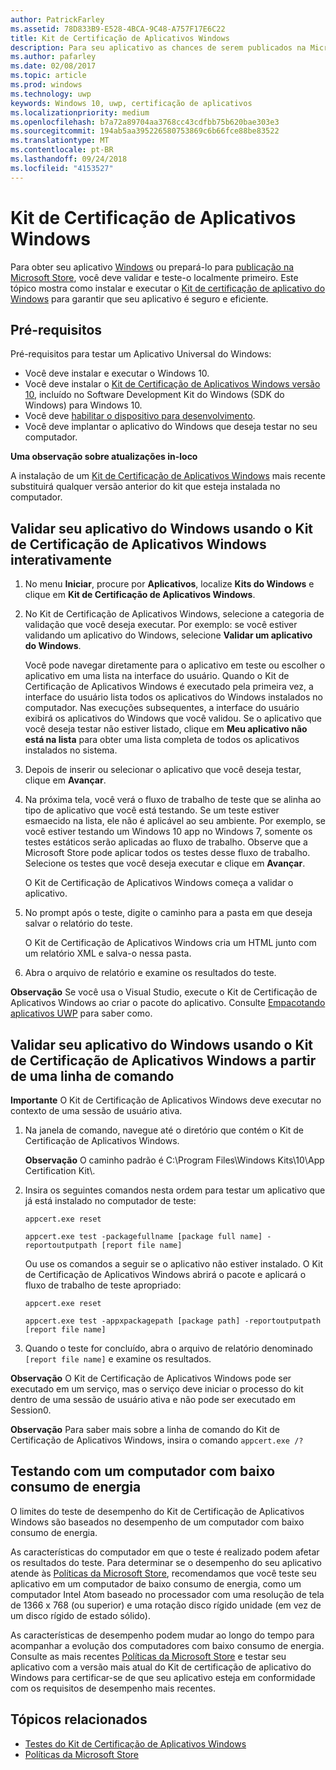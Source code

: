 ```yaml
---
author: PatrickFarley
ms.assetid: 78D833B9-E528-4BCA-9C48-A757F17E6C22
title: Kit de Certificação de Aplicativos Windows
description: Para seu aplicativo as chances de serem publicados na Microsoft Store, ou se tornar certificados do Windows, valide e teste-o localmente antes de enviá-lo para certificação. Este tópico mostra como instalar e executar o Kit de Certificação de Aplicativos Windows.
ms.author: pafarley
ms.date: 02/08/2017
ms.topic: article
ms.prod: windows
ms.technology: uwp
keywords: Windows 10, uwp, certificação de aplicativos
ms.localizationpriority: medium
ms.openlocfilehash: b7a72a89704aa3768cc43cdfbb75b620bae303e3
ms.sourcegitcommit: 194ab5aa395226580753869c6b66fce88be83522
ms.translationtype: MT
ms.contentlocale: pt-BR
ms.lasthandoff: 09/24/2018
ms.locfileid: "4153527"
---
```

# <a name="windows-app-certification-kit"></a>Kit de Certificação de Aplicativos Windows



Para obter seu aplicativo [Windows](https://msdn.microsoft.com/windows/desktop/jj134964.aspx) ou prepará-lo para [publicação na Microsoft Store](https://msdn.microsoft.com/library/windows/apps/Hh694062), você deve validar e teste-o localmente primeiro. Este tópico mostra como instalar e executar o [Kit de certificação de aplicativo do Windows](http://go.microsoft.com/fwlink/p/?LinkID=309666) para garantir que seu aplicativo é seguro e eficiente.

## <a name="prerequisites"></a>Pré-requisitos

Pré-requisitos para testar um Aplicativo Universal do Windows:

-   Você deve instalar e executar o Windows 10.
-   Você deve instalar o [Kit de Certificação de Aplicativos Windows versão 10]( http://go.microsoft.com/fwlink/p/?LinkID=309666), incluído no Software Development Kit do Windows (SDK do Windows) para Windows 10.
-   Você deve [habilitar o dispositivo para desenvolvimento](https://docs.microsoft.com/windows/uwp/get-started/enable-your-device-for-development).
-   Você deve implantar o aplicativo do Windows que deseja testar no seu computador.

**Uma observação sobre atualizações in-loco**

A instalação de um [Kit de Certificação de Aplicativos Windows]( http://go.microsoft.com/fwlink/p/?LinkID=309666) mais recente substituirá qualquer versão anterior do kit que esteja instalada no computador.

## <a name="validate-your-windows-app-using-the-windows-app-certification-kit-interactively"></a>Validar seu aplicativo do Windows usando o Kit de Certificação de Aplicativos Windows interativamente

1.  No menu **Iniciar**, procure por **Aplicativos**, localize **Kits do Windows** e clique em **Kit de Certificação de Aplicativos Windows**.

2.  No Kit de Certificação de Aplicativos Windows, selecione a categoria de validação que você deseja executar. Por exemplo: se você estiver validando um aplicativo do Windows, selecione **Validar um aplicativo do Windows**.

    Você pode navegar diretamente para o aplicativo em teste ou escolher o aplicativo em uma lista na interface do usuário. Quando o Kit de Certificação de Aplicativos Windows é executado pela primeira vez, a interface do usuário lista todos os aplicativos do Windows instalados no computador. Nas execuções subsequentes, a interface do usuário exibirá os aplicativos do Windows que você validou. Se o aplicativo que você deseja testar não estiver listado, clique em **Meu aplicativo não está na lista** para obter uma lista completa de todos os aplicativos instalados no sistema.

3.  Depois de inserir ou selecionar o aplicativo que você deseja testar, clique em **Avançar**.

4.  Na próxima tela, você verá o fluxo de trabalho de teste que se alinha ao tipo de aplicativo que você está testando. Se um teste estiver esmaecido na lista, ele não é aplicável ao seu ambiente. Por exemplo, se você estiver testando um Windows 10 app no Windows 7, somente os testes estáticos serão aplicadas ao fluxo de trabalho. Observe que a Microsoft Store pode aplicar todos os testes desse fluxo de trabalho. Selecione os testes que você deseja executar e clique em **Avançar**.

    O Kit de Certificação de Aplicativos Windows começa a validar o aplicativo.

5.  No prompt após o teste, digite o caminho para a pasta em que deseja salvar o relatório do teste.

    O Kit de Certificação de Aplicativos Windows cria um HTML junto com um relatório XML e salva-o nessa pasta.

6.  Abra o arquivo de relatório e examine os resultados do teste.

**Observação**  Se você usa o Visual Studio, execute o Kit de Certificação de Aplicativos Windows ao criar o pacote do aplicativo. Consulte [Empacotando aplicativos UWP](https://msdn.microsoft.com/library/windows/apps/Mt627715) para saber como.

 

## <a name="validate-your-windows-app-using-the-windows-app-certification-kit-from-a-command-line"></a>Validar seu aplicativo do Windows usando o Kit de Certificação de Aplicativos Windows a partir de uma linha de comando

**Importante**  O Kit de Certificação de Aplicativos Windows deve executar no contexto de uma sessão de usuário ativa.

1.  Na janela de comando, navegue até o diretório que contém o Kit de Certificação de Aplicativos Windows.

    **Observação**   O caminho padrão é C:\\Program Files\\Windows Kits\\10\\App Certification Kit\\.

2.  Insira os seguintes comandos nesta ordem para testar um aplicativo que já está instalado no computador de teste:

    `appcert.exe reset`

    `appcert.exe test -packagefullname [package full name] -reportoutputpath [report file name]`

    Ou use os comandos a seguir se o aplicativo não estiver instalado. O Kit de Certificação de Aplicativos Windows abrirá o pacote e aplicará o fluxo de trabalho de teste apropriado:

    `appcert.exe reset`

    `appcert.exe test -appxpackagepath [package path] -reportoutputpath [report file name]`

3.  Quando o teste for concluído, abra o arquivo de relatório denominado `[report file name]` e examine os resultados.

**Observação**  O Kit de Certificação de Aplicativos Windows pode ser executado em um serviço, mas o serviço deve iniciar o processo do kit dentro de uma sessão de usuário ativa e não pode ser executado em Session0.

**Observação**   Para saber mais sobre a linha de comando do Kit de Certificação de Aplicativos Windows, insira o comando `appcert.exe /?`

## <a name="testing-with-a-low-power-computer"></a>Testando com um computador com baixo consumo de energia

O limites do teste de desempenho do Kit de Certificação de Aplicativos Windows são baseados no desempenho de um computador com baixo consumo de energia.

As características do computador em que o teste é realizado podem afetar os resultados do teste. Para determinar se o desempenho do seu aplicativo atende às [Políticas da Microsoft Store](https://msdn.microsoft.com/library/windows/apps/Dn764944), recomendamos que você teste seu aplicativo em um computador de baixo consumo de energia, como um computador Intel Atom baseado no processador com uma resolução de tela de 1366 x 768 (ou superior) e uma rotação disco rígido unidade (em vez de um disco rígido de estado sólido).

As características de desempenho podem mudar ao longo do tempo para acompanhar a evolução dos computadores com baixo consumo de energia. Consulte as mais recentes [Políticas da Microsoft Store](https://msdn.microsoft.com/library/windows/apps/Dn764944) e testar seu aplicativo com a versão mais atual do Kit de certificação de aplicativo do Windows para certificar-se de que seu aplicativo esteja em conformidade com os requisitos de desempenho mais recentes.

## <a name="related-topics"></a>Tópicos relacionados

* [Testes do Kit de Certificação de Aplicativos Windows](windows-app-certification-kit-tests.md)
* [Políticas da Microsoft Store](https://msdn.microsoft.com/library/windows/apps/Dn764944)
 

 




